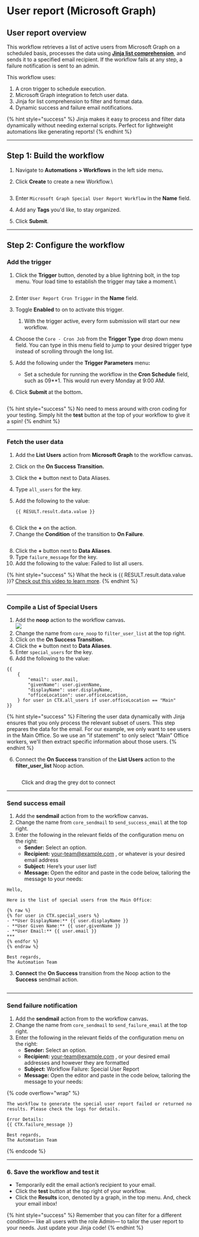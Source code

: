 # User report (Microsoft Graph)

## User report overview

This workflow retrieves a list of active users from Microsoft Graph on a scheduled basis, processes the data using [**Jinja list comprehension**](../rewst-foundations/jinja-essentials-for-workflow-automation/jinja-list-comprehension.md), and sends it to a specified email recipient. If the workflow fails at any step, a failure notification is sent to an admin.

This workflow uses:

1. A cron trigger to schedule execution.
2. Microsoft Graph integration to fetch user data.
3. Jinja for list comprehension to filter and format data.
4. Dynamic success and failure email notifications.

{% hint style="success" %}
Jinja makes it easy to process and filter data dynamically without needing external scripts. Perfect for lightweight automations like generating reports!
{% endhint %}

***

## **Step 1: Build the workflow**

1. Navigate to **Automations** **> Workflows** in the left side men&#x75;**.**
2.  Click **Create** to create a new Workflow.\


    <figure><img src="../../.gitbook/assets/Screenshot 2025-02-04 at 4.11.44 PM.png" alt=""><figcaption></figcaption></figure>
3. Enter `Microsoft Graph Special User Report Workflow` in the **Name** field.
4. Add any **Tags** you'd like, to stay organized.&#x20;
5. Click **Submit**.

***

## **Step 2: Configure the workflow**

### Add the trigger

1.  Click the **Trigger** button, denoted by a blue lightning bolt, in the top menu. Your load time to establish the trigger may take a moment.\


    <figure><img src="../../.gitbook/assets/Screenshot 2025-02-04 at 3.46.29 PM.png" alt=""><figcaption></figcaption></figure>
2. Enter `User Report Cron Trigger`  in the **Name** field.
3. Toggle **Enabled** to on to activate this trigger.
   1. With the trigger active, every form submission will start our new workflow.
4. Choose the `Core - Cron Job` from the **Trigger Type** drop down menu field. You can type in this menu field to jump to your desired trigger type instead of scrolling through the long list.
5. Add the following under the **Trigger Parameters** men&#x75;**:**
   * Set a schedule for running the workflow in the **Cron Schedule** field, such as 09\*\*1. This would run every Monday at 9:00 AM.
6. Click **Submit** at the botto&#x6D;**.**

<figure><img src="../../.gitbook/assets/Screenshot%202025-01-22%20at%2010.42.28%E2%80%AFAM.png" alt=""><figcaption></figcaption></figure>

{% hint style="success" %}
No need to mess around with cron coding for your testing. Simply hit the **test** button at the top of your workflow to give it a spin!
{% endhint %}

***

### **Fetch the user data**

1. Add the **List Users** action from **Microsoft Graph** to the workflow canva&#x73;**.**&#x20;
2. Click on the **On Success Transition.**
3. Click the **+** button next to Data Aliases.
4. Type `all_users` for the key.
5.  Add the following to the value:&#x20;

    `{{ RESULT.result.data.value }}`

<figure><img src="../../.gitbook/assets/Screenshot%202025-01-22%20at%2011.47.23%E2%80%AFAM.png" alt=""><figcaption></figcaption></figure>

6. Click the **+** on the action.&#x20;
7. Change the **Condition** of the transition to **On Failure**.

<figure><img src="../../.gitbook/assets/Screenshot 2025-02-04 at 1.26.12 PM.png" alt=""><figcaption></figcaption></figure>

8. Click the **+** button next to **Data Aliases**.
9. Type `failure_message` for the key.
10. Add the following to the value: Failed to list all users.

{% hint style="success" %}
What the heck is \{{ RESULT.result.data.value \}}? [Check out this video to learn more](../micro-courses/how-to-reference-data-with-variables.md).
{% endhint %}

<figure><img src="../../.gitbook/assets/Screenshot 2025-02-04 at 1.49.03 PM.png" alt=""><figcaption></figcaption></figure>

***

### **Compile a List of Special Users**

1. Add the **noop** action to the workflow canva&#x73;**.** \
   ![](<../../.gitbook/assets/Screenshot 2025-02-04 at 4.18.03 PM.png>)
2. Change the name from `core_noop` to `filter_user_list` at the top right.
3. Click on the **On Success Transition.**
4. Click the **+** button next to **Data Aliases**.
5. Enter `special_users` for the key.
6. Add the following to the value:&#x20;

```django
{{
    {
        "email": user.mail,
        "givenName": user.givenName,
        "displayName": user.displayName,
        "officeLocation": user.officeLocation,
    } for user in CTX.all_users if user.officeLocation == "Main"
}}
```

{% hint style="success" %}
Filtering the user data dynamically with Jinja ensures that you only process the relevant subset of users. This step prepares the data for the email. For our example, we only want to see users in the Main Office. So we use an “if statement” to only select “Main” Office workers, we'll then extract specific information about those users.
{% endhint %}

6. Connect the **On Success** transition of the **List Users** action to the **filter\_user\_list** Noop action.

<figure><img src="../../.gitbook/assets/Screenshot 2025-02-04 at 1.54.22 PM.png" alt=""><figcaption><p>Click and drag the grey dot to connect</p></figcaption></figure>

***

### **Send success email**

1. Add the **sendmail** action from to the workflow canva&#x73;**.**&#x20;
2. Change the name from `core_sendmail` to `send_success_email` at the top right.
3. Enter the following in the relevant fields of the configuration menu on the right:
   * **Sender:** Select an option.
   * **Recipient:** [your-team@example.com](mailto:your-team@example.com) , or whatever is your desired email address
   * **Subject:** Here’s your user list!&#x20;
   * **Message:** Open the editor and paste in the code below, tailoring the message to your needs:

```django
Hello, 

Here is the list of special users from the Main Office:

{% raw %}
{% for user in CTX.special_users %}
- **User DisplayName:** {{ user.displayName }}
- **User Given Name:** {{ user.givenName }}
- **User Email:** {{ user.email }}
***
{% endfor %}
{% endraw %}

Best regards, 
The Automation Team
```

3. **Connect** the **On Success** transition from the Noop action to the **Success** sendmail action.

<figure><img src="../../.gitbook/assets/Screenshot 2025-02-04 at 2.03.51 PM.png" alt=""><figcaption></figcaption></figure>

***

### &#x20;**Send failure notification**

1. Add the **sendmail** action from to the workflow canva&#x73;**.**&#x20;
2. Change the name from `core_sendmail` to `send_failure_email` at the top right.
3. Enter the following in the relevant fields of the configuration menu on the right:
   * **Sender:** Select an option.
   * **Recipient:** [your-team@example.com](mailto:your-team@example.com) , or your desired email addresses and however they are formatted
   * **Subject:** Workflow Failure: Special User Report
   * **Message:** Open the editor and paste in the code below, tailoring the message to your needs:

{% code overflow="wrap" %}
```django
The workflow to generate the special user report failed or returned no results. Please check the logs for details.

Error Details:
{{ CTX.failure_message }}

Best regards,
The Automation Team
```
{% endcode %}

***

### 6. Save the workflow and test it

* Temporarily edit the email action’s recipient to your email.
* Click the **test** button at the top right of your workflow.
* Click the **Results** icon, denoted by a graph, in the top menu. And, check your email inbox!

{% hint style="success" %}
Remember that you can filter for a different condition— like all users with the role Admin— to tailor the user report to your needs. Just update your Jinja code!
{% endhint %}
